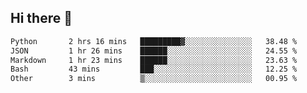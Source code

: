## Hi there 👋

<!--START_SECTION:waka-->

```txt
Python       2 hrs 16 mins   █████████▓░░░░░░░░░░░░░░░   38.48 %
JSON         1 hr 26 mins    ██████░░░░░░░░░░░░░░░░░░░   24.55 %
Markdown     1 hr 23 mins    ██████░░░░░░░░░░░░░░░░░░░   23.63 %
Bash         43 mins         ███░░░░░░░░░░░░░░░░░░░░░░   12.25 %
Other        3 mins          ▒░░░░░░░░░░░░░░░░░░░░░░░░   00.95 %
```

<!--END_SECTION:waka-->

<!--
**OliverShang/OliverShang** is a ✨ _special_ ✨ repository because its `README.md` (this file) appears on your GitHub profile.

Here are some ideas to get you started:

- 🔭 I’m currently working on ...
- 🌱 I’m currently learning ...
- 👯 I’m looking to collaborate on ...
- 🤔 I’m looking for help with ...
- 💬 Ask me about ...
- 📫 How to reach me: ...
- 😄 Pronouns: ...
- ⚡ Fun fact: ...
-->

